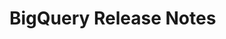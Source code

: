 # BigQuery Release Notes

<source-table
    name="__release_notes"
    url="https://xml2json.paul-marcombes.workers.dev/?url=https://cloud.google.com/feeds/bigquery-release-notes.xml"
    columns='feed, unnest(feed.entry) as entry'>
</source-table>

<simple-value
    table="release_notes"
    value="entry">
</simple-value>

<table-chart
    table="release_notes"
    by="entry_title, entry_id, entry_date, entry_link, type"
    limit="10">
</table-chart>

<source-view name="_release_notes" style="display: none">
    select
        feed.id as feed_id,
        feed.title as feed_title,
        feed.link."@_href" as feed_url,
        feed.author.name as feed_author,
        cast(feed.updated as date) as feed_date,
        entry.title as entry_title,
        entry.id as entry_id,
        cast(entry.updated as date) as entry_date,
        entry.link."@_href" as entry_link,
        unnest(regexp_split_to_array(entry.content."#text", '<h3')) as entry,
    from __release_notes
</source-view>


<source-view name="release_notes" style="display: none">
    select
        * except (entry),
        regexp_extract(entry, '>([^<]*)</h3') as type,
    from _release_notes
    where entry != ''
</source-view>


<table-description-chart table="release_notes"></table-description-chart>


<script type="module" src="../../../src/connectors/duckdb.js"></script>
<script type="module" src="../../../src/components/source_tables.js"></script>
<script type="module" src="../../../src/components/echarts.js"></script>
<script type="module" src="../../../src/components/bar_chart_grid.js"></script>
<script type="module" src="../../../src/components/datatable.js"></script>
<script type="module" src="../../../src/components/score_cards.js"></script>
